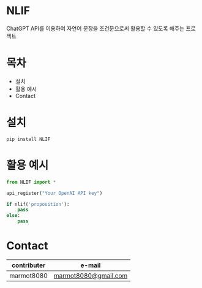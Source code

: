 # NLIF
ChatGPT API를 이용하여 자연어 문장을 조건문으로써 활용할 수 있도록 해주는 프로젝트

# 목차
- 설치
- 활용 예시
- Contact

# 설치
```
pip install NLIF
```

# 활용 예시
```python
from NLIF import *

api_register("Your OpenAI API key")

if nlif('proposition'):
    pass
else:
    pass
```

# Contact
| contributer | e-mail |
|---------|---------|
| marmot8080 | marmot8080@gmail.com |
